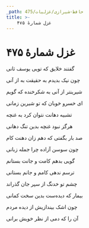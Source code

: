 ```yaml
---
_path: حافظ-شیرازی/غزلیات/475
title: >-
    غزل شمارهٔ ۴۷۵
---
```

# غزل شمارهٔ ۴۷۵

<div class="b" id="bn1"><div class="m1"><p>گفتند خلایق که تویی یوسف ثانی</p></div>
<div class="m2"><p>چون نیک بدیدم به حقیقت به از آنی</p></div></div>
<div class="b" id="bn2"><div class="m1"><p>شیرینتر از آنی به شکرخنده که گویم</p></div>
<div class="m2"><p>ای خسرو خوبان که تو شیرین زمانی</p></div></div>
<div class="b" id="bn3"><div class="m1"><p>تشبیه دهانت نتوان کرد به غنچه</p></div>
<div class="m2"><p>هرگز نبود غنچه بدین تنگ دهانی</p></div></div>
<div class="b" id="bn4"><div class="m1"><p>صد بار بگفتی که دهم زان دهنت کام</p></div>
<div class="m2"><p>چون سوسن آزاده چرا جمله زبانی</p></div></div>
<div class="b" id="bn5"><div class="m1"><p>گویی بدهم کامت و جانت بستانم</p></div>
<div class="m2"><p>ترسم ندهی کامم و جانم بستانی</p></div></div>
<div class="b" id="bn6"><div class="m1"><p>چشم تو خدنگ از سپر جان گذراند</p></div>
<div class="m2"><p>بیمار که دیده‌ست بدین سخت کمانی</p></div></div>
<div class="b" id="bn7"><div class="m1"><p>چون اشک بیندازیش از دیده مردم</p></div>
<div class="m2"><p>آن را که دمی از نظر خویش برانی</p></div></div>
